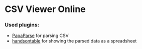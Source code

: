# CSV Viewer Online

### Used plugins:

- [PapaParse](https://github.com/mholt/PapaParse) for parsing CSV
- [handsontable](https://github.com/handsontable/handsontable) for showing the parsed data as a spreadsheet
